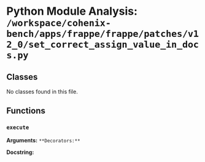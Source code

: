 # Python Module Analysis: `/workspace/cohenix-bench/apps/frappe/frappe/patches/v12_0/set_correct_assign_value_in_docs.py`

## Classes

No classes found in this file.


## Functions

### `execute`
**Arguments:** ``
**Decorators:** ``

**Docstring:**
```

```

